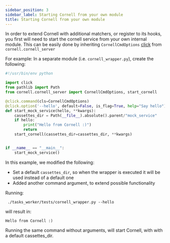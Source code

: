 ```yaml
---
sidebar_position: 3
sidebar_label: Starting Cornell from your own module
title: Starting Cornell from your own module
---
```


In order to extend Cornell with additional matchers, or register to its hooks,
 you first will need to start the cornell service from your own internal module.
 This can be easily done by inheriting `CornellCmdOptions` [click](https://click.palletsprojects.com/en/8.0.x/) from `cornell.cornell_server`
 
 For example: 
 In a separate module (i.e. `cornell_wrapper.py`), create the following:
 
```python
#!/usr/bin/env python

import click
from pathlib import Path
from cornell.cornell_server import CornellCmdOptions, start_cornell

@click.command(cls=CornellCmdOptions)
@click.option('--hello', default=False, is_flag=True, help="Say hello")
def start_mock_service(hello, **kwargs):
    cassettes_dir = Path(__file__).absolute().parent/"mock_service"
    if hello:
        print("Hello from Cornell :)")
        return
    start_cornell(cassettes_dir=cassettes_dir, **kwargs)


if __name__ == "__main__":
    start_mock_service()
```
In this example, we modified the following:

* Set a default `cassettes_dir`, so when the wrapper is executed it will be used instead of a default one
* Added another command argument, to extend possible functionality

Running:

 ` ./tasks_worker/tests/cornell_wrapper.py --hello`

 will result in:

 `Hello from Cornell :)`

Running the same command without arguments, will start Cornell, with with a default cassettes_dir.
